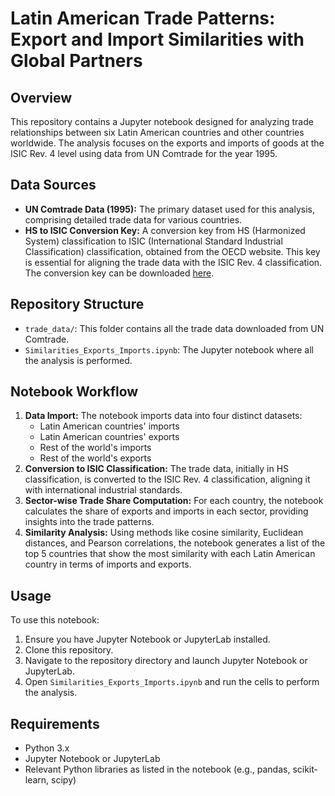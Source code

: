 # Latin American Trade Patterns: Export and Import Similarities with Global Partners

## Overview
This repository contains a Jupyter notebook designed for analyzing trade relationships between six Latin American countries and other countries worldwide. The analysis focuses on the exports and imports of goods at the ISIC Rev. 4 level using data from UN Comtrade for the year 1995.

## Data Sources
- **UN Comtrade Data (1995):** The primary dataset used for this analysis, comprising detailed trade data for various countries.
- **HS to ISIC Conversion Key:** A conversion key from HS (Harmonized System) classification to ISIC (International Standard Industrial Classification) classification, obtained from the OECD website. This key is essential for aligning the trade data with the ISIC Rev. 4 classification. The conversion key can be downloaded [here](https://www.oecd.org/sti/ind/ConversionKeyBTDIxE4PUB.xlsx).

## Repository Structure
- `trade_data/`: This folder contains all the trade data downloaded from UN Comtrade.
- `Similarities_Exports_Imports.ipynb`: The Jupyter notebook where all the analysis is performed.

## Notebook Workflow
1. **Data Import:** The notebook imports data into four distinct datasets:
   - Latin American countries' imports
   - Latin American countries' exports
   - Rest of the world's imports
   - Rest of the world's exports
2. **Conversion to ISIC Classification:** The trade data, initially in HS classification, is converted to the ISIC Rev. 4 classification, aligning it with international industrial standards.
3. **Sector-wise Trade Share Computation:** For each country, the notebook calculates the share of exports and imports in each sector, providing insights into the trade patterns.
4. **Similarity Analysis:** Using methods like cosine similarity, Euclidean distances, and Pearson correlations, the notebook generates a list of the top 5 countries that show the most similarity with each Latin American country in terms of imports and exports.

## Usage
To use this notebook:
1. Ensure you have Jupyter Notebook or JupyterLab installed.
2. Clone this repository.
3. Navigate to the repository directory and launch Jupyter Notebook or JupyterLab.
4. Open `Similarities_Exports_Imports.ipynb` and run the cells to perform the analysis.

## Requirements
- Python 3.x
- Jupyter Notebook or JupyterLab
- Relevant Python libraries as listed in the notebook (e.g., pandas, scikit-learn, scipy)

